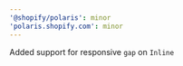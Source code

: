 ```yaml
---
'@shopify/polaris': minor
'polaris.shopify.com': minor
---
```


Added support for responsive `gap` on `Inline`
